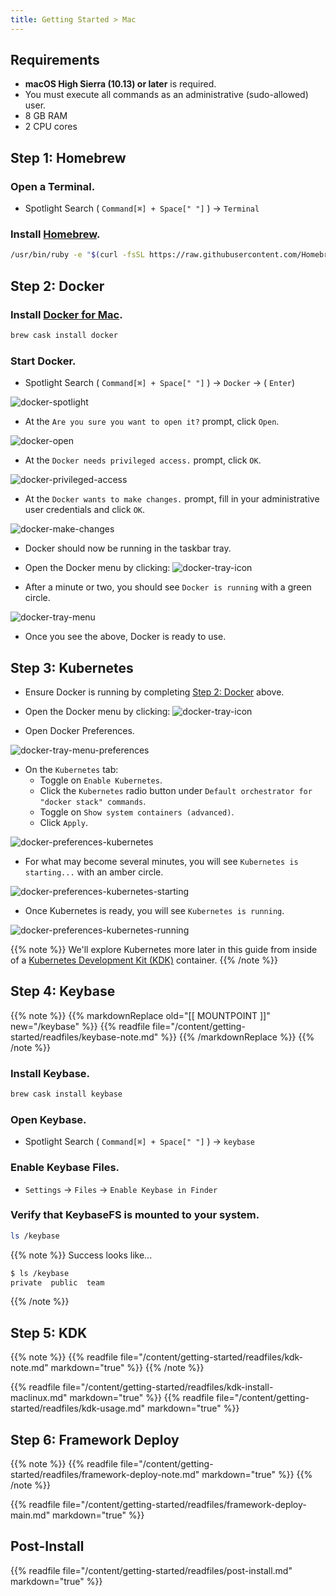 ```yaml
---
title: Getting Started > Mac
---
```


## Requirements

- **macOS High Sierra (10.13) or later** is required.
- You must execute all commands as an administrative (sudo-allowed) user.
- 8 GB RAM
- 2 CPU cores


## Step 1: Homebrew

### Open a Terminal.

- Spotlight Search ( `Command[⌘] + Space[" "]` ) -> `Terminal`

### Install [Homebrew](https://brew.sh/).

```bash
/usr/bin/ruby -e "$(curl -fsSL https://raw.githubusercontent.com/Homebrew/install/master/install)"
```


## Step 2: Docker

### Install [Docker for Mac](https://docs.docker.com/docker-for-mac/release-notes/).

```bash
brew cask install docker
```

### Start Docker.

- Spotlight Search ( `Command[⌘] + Space[" "]` ) -> `Docker` -> ( `Enter`)

![docker-spotlight](/images/docker-spotlight.png)

- At the `Are you sure you want to open it?` prompt, click `Open`.

![docker-open](/images/docker-open.png)

- At the `Docker needs privileged access.` prompt, click `OK`.

![docker-privileged-access](/images/docker-privileged-access.png)

- At the `Docker wants to make changes.` prompt, fill in your administrative user credentials and click `OK`.

![docker-make-changes](/images/docker-make-changes.png)

- Docker should now be running in the taskbar tray.

- Open the Docker menu by clicking: ![docker-tray-icon](/images/docker-tray-icon.png)

- After a minute or two, you should see `Docker is running` with a green circle.

![docker-tray-menu](/images/docker-tray-menu.png)

- Once you see the above, Docker is ready to use.


## Step 3: Kubernetes

- Ensure Docker is running by completing [Step 2: Docker](#step-2-docker) above.

- Open the Docker menu by clicking: ![docker-tray-icon](/images/docker-tray-icon.png)

- Open Docker Preferences.

![docker-tray-menu-preferences](/images/docker-tray-menu-preferences.png)

- On the `Kubernetes` tab:
  - Toggle on `Enable Kubernetes`.
  - Click the `Kubernetes` radio button under `Default orchestrator for "docker stack" commands`.
  - Toggle on `Show system containers (advanced)`.
  - Click `Apply`.

![docker-preferences-kubernetes](/images/docker-preferences-kubernetes.png)

- For what may become several minutes, you will see `Kubernetes is starting...` with an amber circle.

![docker-preferences-kubernetes-starting](/images/docker-preferences-kubernetes-starting.png)

- Once Kubernetes is ready, you will see `Kubernetes is running`.

![docker-preferences-kubernetes-running](/images/docker-preferences-kubernetes-running.png)

{{% note %}}
We'll explore Kubernetes more later in this guide from inside of a
[Kubernetes Development Kit (KDK)](https://github.com/cisco-sso/kdk) container.
{{% /note %}}


## Step 4: Keybase

{{% note %}}
{{% markdownReplace old="[[ MOUNTPOINT ]]" new="/keybase" %}}
{{% readfile file="/content/getting-started/readfiles/keybase-note.md" %}}
{{% /markdownReplace %}}
{{% /note %}}

### Install Keybase.

```bash
brew cask install keybase
```

### Open Keybase.

- Spotlight Search ( `Command[⌘] + Space[" "]` ) -> `keybase`

### Enable Keybase Files.

- `Settings` -> `Files` -> `Enable Keybase in Finder`

### Verify that KeybaseFS is mounted to your system.

```bash
ls /keybase
```

{{% note %}}
Success looks like...
```bash
$ ls /keybase
private  public  team
```
{{% /note %}}


## Step 5: KDK

{{% note %}}
{{% readfile file="/content/getting-started/readfiles/kdk-note.md" markdown="true" %}}
{{% /note %}}

{{% readfile file="/content/getting-started/readfiles/kdk-install-maclinux.md" markdown="true" %}}
{{% readfile file="/content/getting-started/readfiles/kdk-usage.md" markdown="true" %}}


## Step 6: Framework Deploy

{{% note %}}
{{% readfile file="/content/getting-started/readfiles/framework-deploy-note.md" markdown="true" %}}
{{% /note %}}

{{% readfile file="/content/getting-started/readfiles/framework-deploy-main.md" markdown="true" %}}


## Post-Install

{{% readfile file="/content/getting-started/readfiles/post-install.md" markdown="true" %}}
